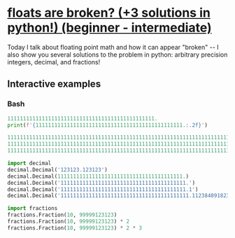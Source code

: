 # [floats are broken? (+3 solutions in python!) (beginner - intermediate)](https://youtu.be/9-Cpi3hGjrY)

Today I talk about floating point math and how it can appear "broken" -- I also show you several solutions to the problem in python: arbitrary precision integers, decimal, and fractions!

## Interactive examples

### Bash

```python
11111111111111111111111111111111111111111111111.
print(f'{11111111111111111111111111111111111111111111111.:.2f}')

1111111111111111111111111111111111111111111111111111111111111111111111111111111111111111111111
1111111111111111111111111111111111111111111111111111111111111111111111111111111111111111111111 ** 5
1111111111111111111111111111111111111111111111111111111111111111111111111111111111111111111111 ** 1000

import decimal
decimal.Decimal('123123.123123')
decimal.Decimal(1111111111111111111111111111111111111111.)
decimal.Decimal('1111111111111111111111111111111111111111.')
decimal.Decimal('1111111111111111111111111111111111111111.1')
decimal.Decimal('11111111111111111111111111111111111111111.112384091823409812309480912834098123094810923841234')

import fractions
fractions.Fraction(10, 99999123123)
fractions.Fraction(10, 99999123123) * 2
fractions.Fraction(10, 99999123123) * 2 * 3
```
